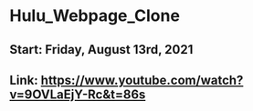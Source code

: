 # Hulu_Webpage_Clone

## Start: Friday, August 13rd, 2021

## Link: https://www.youtube.com/watch?v=9OVLaEjY-Rc&t=86s
